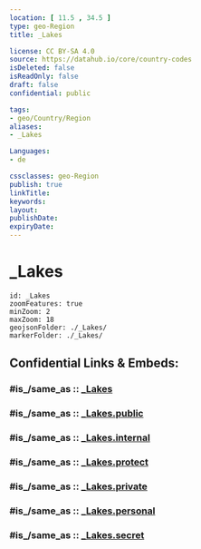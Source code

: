 ```yaml
---
location: [ 11.5 , 34.5 ] 
type: geo-Region
title: _Lakes

license: CC BY-SA 4.0
source: https://datahub.io/core/country-codes
isDeleted: false
isReadOnly: false
draft: false
confidential: public

tags:
- geo/Country/Region
aliases:
- _Lakes

Languages:
- de

cssclasses: geo-Region
publish: true
linkTitle: 
keywords: 
layout: 
publishDate: 
expiryDate: 
---
```


# _Lakes

```leaflet
id: _Lakes
zoomFeatures: true 
minZoom: 2 
maxZoom: 18
geojsonFolder: ./_Lakes/
markerFolder: ./_Lakes/
```


## Confidential Links & Embeds: 

### #is_/same_as :: [_Lakes](/_Standards/Earth/Continent/Africa/Africa~East/Sudan~North/States~Sudan~North/Blue_Nile-State/_Lakes.md) 

### #is_/same_as :: [_Lakes.public](/_public/Earth/Continent/Africa/Africa~East/Sudan~North/States~Sudan~North/Blue_Nile-State/_Lakes.public.md) 

### #is_/same_as :: [_Lakes.internal](/_internal/Earth/Continent/Africa/Africa~East/Sudan~North/States~Sudan~North/Blue_Nile-State/_Lakes.internal.md) 

### #is_/same_as :: [_Lakes.protect](/_protect/Earth/Continent/Africa/Africa~East/Sudan~North/States~Sudan~North/Blue_Nile-State/_Lakes.protect.md) 

### #is_/same_as :: [_Lakes.private](/_private/Earth/Continent/Africa/Africa~East/Sudan~North/States~Sudan~North/Blue_Nile-State/_Lakes.private.md) 

### #is_/same_as :: [_Lakes.personal](/_personal/Earth/Continent/Africa/Africa~East/Sudan~North/States~Sudan~North/Blue_Nile-State/_Lakes.personal.md) 

### #is_/same_as :: [_Lakes.secret](/_secret/Earth/Continent/Africa/Africa~East/Sudan~North/States~Sudan~North/Blue_Nile-State/_Lakes.secret.md)

